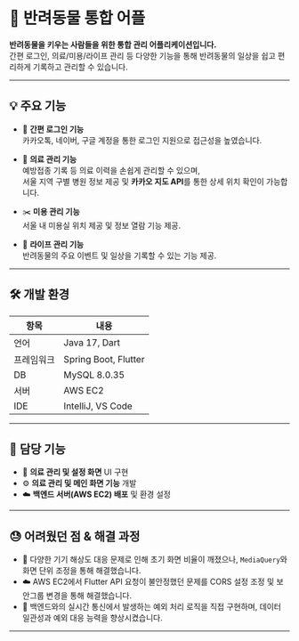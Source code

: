 # 🐾 반려동물 통합 어플

**반려동물을 키우는 사람들을 위한 통합 관리 어플리케이션입니다.**  
간편 로그인, 의료/미용/라이프 관리 등 다양한 기능을 통해 반려동물의 일상을 쉽고 편리하게 기록하고 관리할 수 있습니다.

---

## 💡 주요 기능

- 🔐 **간편 로그인 기능**  
  카카오톡, 네이버, 구글 계정을 통한 로그인 지원으로 접근성을 높였습니다.

- 🏥 **의료 관리 기능**  
  예방접종 기록 등 의료 이력을 손쉽게 관리할 수 있으며,  
  서울 지역 구별 병원 정보 제공 및 **카카오 지도 API**를 통한 상세 위치 확인이 가능합니다.

- ✂️ **미용 관리 기능**  
  서울 내 미용실 위치 제공 및 정보 열람 기능 제공.

- 📝 **라이프 관리 기능**  
  반려동물의 주요 이벤트 및 일상을 기록할 수 있는 기능 제공.

---

## 🛠️ 개발 환경

| 항목 | 내용 |
|------|------|
| 언어 | Java 17, Dart |
| 프레임워크 | Spring Boot, Flutter |
| DB | MySQL 8.0.35 |
| 서버 | AWS EC2 |
| IDE | IntelliJ, VS Code |

---

## 🧩 담당 기능

- 🏥 **의료 관리 및 설정 화면** UI 구현
- ⚙️ **의료 관리 및 메인 화면 기능** 개발
- ☁️ **백엔드 서버(AWS EC2) 배포** 및 환경 설정

---

## 😓 어려웠던 점 & 해결 과정

- 📱 다양한 기기 해상도 대응 문제로 인해 초기 화면 비율이 깨졌으나, `MediaQuery`와 화면 단위 조정을 통해 해결했습니다.
- ☁️ AWS EC2에서 Flutter API 요청이 불안정했던 문제를 CORS 설정 조정 및 보안그룹 변경을 통해 해결했습니다.
- 🧪 백엔드와의 실시간 통신에서 발생하는 예외 처리 로직을 직접 구현하며, 데이터 일관성과 예외 대응 능력을 향상시켰습니다.

---

